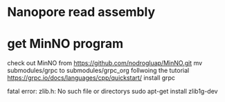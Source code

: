 
# Nanopore read assembly


# get MinNO program
check out MinNO from https://github.com/nodrogluap/MinNO.git
mv submodules/grpc to submodules/grpc_org
follwoing the tutorial https://grpc.io/docs/languages/cpp/quickstart/ install grpc

fatal error: zlib.h: No such file or directorys
sudo apt-get install zlib1g-dev
